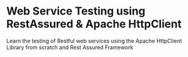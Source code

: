 # Web Service Testing using RestAssured & Apache HttpClient 

Learn the testing of Restful web services using the Apache HttpClient Library from scratch and Rest Assured Framework 

